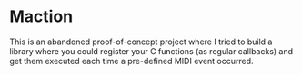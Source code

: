 Maction
=======

This is an abandoned proof-of-concept project where I tried to build a library where you could register your C functions (as regular callbacks) and get them executed each time a pre-defined MIDI event occurred.
